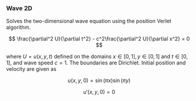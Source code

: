 ### Wave 2D

Solves the two-dimensional wave equation using the position Verlet algorithm.

$$
\frac{\partial^2 U}{\partial t^2} - c^2\frac{\partial^2 U}{\partial x^2} = 0
$$

where $U=u(x,y,t)$ defined on the domains $x\in[0,1], y\in[0,1]$ and $t\in[0,1]$, and wave speed $c=1$. The boundaries are Dirichlet. Initial position and velocity are given as

$$
u(x,y,0) = \sin(\pi x) \sin(\pi y)
$$

$$
u'(x,y,0) = 0
$$